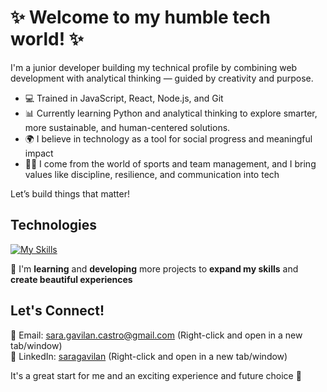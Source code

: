 # ✨ Welcome to my humble tech world! ✨

I'm a junior developer building my technical profile by combining web development with analytical thinking — guided by creativity and purpose.

- 💻 Trained in JavaScript, React, Node.js, and Git  
- 📊 Currently learning Python and analytical thinking to explore smarter, more sustainable, and human-centered solutions.  
- 🌍 I believe in technology as a tool for social progress and meaningful impact  
- 🏃‍♀️ I come from the world of sports and team management, and I bring values like discipline, resilience, and communication into tech  

Let’s build things that matter!

## Technologies
[![My Skills](https://skillicons.dev/icons?i=html,css,tailwind,sass,js,react,nodejs,express,mysql,postman,mongodb,git,github,vscode&theme=light)](https://skillicons.dev)

🌱 I'm **learning** and **developing** more projects to **expand my skills** and **create beautiful experiences**

## Let's Connect! 
📧 Email: [sara.gavilan.castro@gmail.com](mailto:sara.gavilan.castro@gmail.com) (Right-click and open in a new tab/window)  
🔗 LinkedIn: [saragavilan](https://www.linkedin.com/in/saragavilan/) (Right-click and open in a new tab/window)

It's a great start for me and an exciting experience and future choice 🚀
